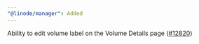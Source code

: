 ```yaml
---
"@linode/manager": Added
---
```


Ability to edit volume label on the Volume Details page ([#12820](https://github.com/linode/manager/pull/12820))
